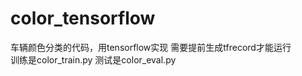 # color_tensorflow
车辆颜色分类的代码，用tensorflow实现   需要提前生成tfrecord才能运行  
训练是color_train.py
测试是color_eval.py
